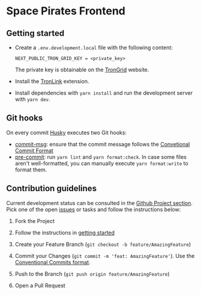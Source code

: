 # Space Pirates Frontend

## Getting started

- Create a `.env.development.local` file with the following content:

    ```env
    NEXT_PUBLIC_TRON_GRID_KEY = <private_key>
    ```
    The private key is obtainable on the [TronGrid](https://www.trongrid.io/) website.

- Install the [TronLink](https://chrome.google.com/webstore/detail/tronlink/ibnejdfjmmkpcnlpebklmnkoeoihofec) extension.

- Install dependencies with `yarn install` and run the development server with `yarn dev`.

## Git hooks

On every commit [Husky](https://github.com/typicode/husky) executes two Git hooks: 

- [commit-msg](/.husky/commit-msg): ensure that the commit message follows the [Convetional Commit Format](https://www.conventionalcommits.org/en/v1.0.0/)
- [pre-commit](.husky/pre-commit): run `yarn lint` and `yarn format:check`. In case some files aren't well-formatted, you can manually execute `yarn format:write` to format them.

## Contribution guidelines

Current development status can be consulted in the [Github Project section](https://github.com/orgs/DeFi-Space-Pirates/projects/1). Pick one of the open [issues](https://github.com/DeFi-Space-Pirates/space-pirates-frontend/issues) or tasks and follow the instructions below:

1. Fork the Project

2. Follow the instructions in [getting started](#getting-started)

3. Create your Feature Branch (`git checkout -b feature/AmazingFeature`)

4. Commit your Changes (`git commit -m 'feat: AmazingFeature'`). Use the [Conventional Commits format](https://www.conventionalcommits.org/en/v1.0.0/).

5. Push to the Branch (`git push origin feature/AmazingFeature`)

6. Open a Pull Request